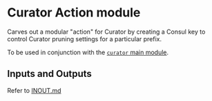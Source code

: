 # Curator Action module

Carves out a modular "action" for Curator by creating
a Consul key to control Curator pruning settings for a particular prefix.

To be used in conjunction with the [`curator` main module](../).

## Inputs and Outputs

Refer to [INOUT.md](INOUT.md)
